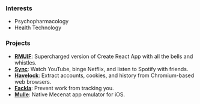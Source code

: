### Interests

- Psychopharmacology
- Health Technology

### Projects

- **[RMUIF](https://github.com/rmuif)**: Supercharged version of Create React App with all the bells and whistles.
- **[Sync](https://sync.phoqe.com)**: Watch YouTube, binge Netflix, and listen to Spotify with friends.
- **[Havelock](https://github.com/phoqe/havelock)**: Extract accounts, cookies, and history from Chromium-based web browsers.
- **[Fackla](https://github.com/phoqe/fackla)**: Prevent work from tracking you.
- **[Mulle](https://github.com/phoqe/fackla)**: Native Mecenat app emulator for iOS.
